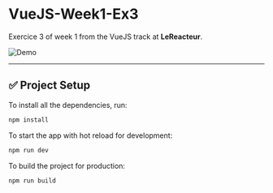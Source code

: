 # VueJS-Week1-Ex3

Exercice 3 of week 1 from the VueJS track at **LeReacteur**.

![Demo](https://i.imgur.com/BE7ZzYz.png)

---

## ✅ Project Setup

To install all the dependencies, run:

```bash
npm install
```

To start the app with hot reload for development:

```bash
npm run dev
```

To build the project for production:

```bash
npm run build
```
